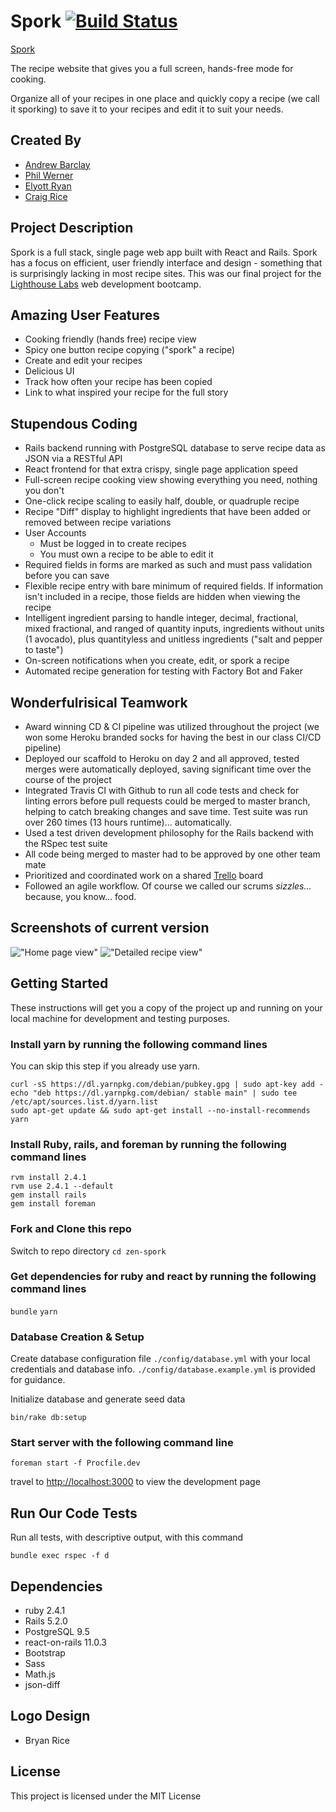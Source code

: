 # Spork [![Build Status](https://travis-ci.org/thelornenelson/zen-spork.svg?branch=master)](https://travis-ci.org/thelornenelson/zen-spork)

[Spork](https://spork.herokuapp.com)

The recipe website that gives you a full screen, hands-free mode for cooking.

Organize all of your recipes in one place and quickly copy a recipe (we call it sporking) to save it to your recipes and edit it to suit your needs.

## Created By

* [Andrew Barclay](https://github.com/thelornenelson)
* [Phil Werner](https://github.com/Phil-Werner)
* [Elyott Ryan](https://github.com/Elyott)
* [Craig Rice](https://github.com/cbot83)

## Project Description

Spork is a full stack, single page web app built with React and Rails. Spork has a focus on efficient, user friendly interface and design - something that is surprisingly lacking in most recipe sites. This was our final project for the [Lighthouse Labs](https://lighthouselabs.ca) web development bootcamp.

## Amazing User Features

* Cooking friendly (hands free) recipe view
* Spicy one button recipe copying ("spork" a recipe)
* Create and edit your recipes
* Delicious UI
* Track how often your recipe has been copied
* Link to what inspired your recipe for the full story

## Stupendous Coding

* Rails backend running with PostgreSQL database to serve recipe data as JSON via a RESTful API
* React frontend for that extra crispy, single page application speed
* Full-screen recipe cooking view showing everything you need, nothing you don't
* One-click recipe scaling to easily half, double, or quadruple recipe
* Recipe "Diff" display to highlight ingredients that have been added or removed between recipe variations
* User Accounts
  * Must be logged in to create recipes
  * You must own a recipe to be able to edit it
* Required fields in forms are marked as such and must pass validation before you can save
* Flexible recipe entry with bare minimum of required fields. If information isn't included in a recipe, those fields are hidden when viewing the recipe
* Intelligent ingredient parsing to handle integer, decimal, fractional, mixed fractional, and ranged of quantity inputs, ingredients without units (1 avocado), plus quantityless and unitless ingredients ("salt and pepper to taste")
* On-screen notifications when you create, edit, or spork a recipe
* Automated recipe generation for testing with Factory Bot and Faker


## Wonderfulrisical Teamwork

* Award winning CD & CI pipeline was utilized throughout the project (we won some Heroku branded socks for having the best in our class CI/CD pipeline)
* Deployed our scaffold to Heroku on day 2 and all approved, tested merges were automatically deployed, saving significant time over the course of the project
* Integrated Travis CI with Github to run all code tests and check for linting errors before pull requests could be merged to master branch, helping to catch breaking changes and save time. Test suite was run over 260 times (13 hours runtime)... automatically.
* Used a test driven development philosophy for the Rails backend with the RSpec test suite
* All code being merged to master had to be approved by one other team mate
* Prioritized and coordinated work on a shared [Trello](https://trello.com/b/t5hr8DlV/spork) board
* Followed an agile workflow. Of course we called our scrums *sizzles...* because, you know... food.

## Screenshots of current version

!["Home page view"](https://github.com/thelornenelson/zen-spork/blob/master/docs/home_page.png)
!["Detailed recipe view"](https://github.com/thelornenelson/zen-spork/blob/master/docs/detail_view.png)

## Getting Started
These instructions will get you a copy of the project up and running on your local machine for development and testing purposes.

### Install yarn by running the following command lines

You can skip this step if you already use yarn.

```curl -sS https://dl.yarnpkg.com/debian/pubkey.gpg | sudo apt-key add -```  
```echo "deb https://dl.yarnpkg.com/debian/ stable main" | sudo tee /etc/apt/sources.list.d/yarn.list ```  
```sudo apt-get update && sudo apt-get install --no-install-recommends yarn ```  

### Install Ruby, rails, and foreman by running the following command lines

```rvm install 2.4.1 ```  
```rvm use 2.4.1 --default```  
```gem install rails```  
```gem install foreman```  

### Fork and Clone this repo

Switch to repo directory
```cd zen-spork```

### Get dependencies for ruby and react by running the following command lines

```bundle```
```yarn```

### Database Creation & Setup

Create database configuration file ```./config/database.yml``` with your local credentials and database info. ```./config/database.example.yml``` is provided for guidance.

Initialize database and generate seed data

```bin/rake db:setup```  

### Start server with the following command line

```foreman start -f Procfile.dev```  

travel to [http://localhost:3000](http://localhost:3000) to view the development page

## Run Our Code Tests

Run all tests, with descriptive output, with this command

```bundle exec rspec -f d```  

## Dependencies

* ruby 2.4.1
* Rails 5.2.0
* PostgreSQL 9.5
* react-on-rails 11.0.3
* Bootstrap
* Sass
* Math.js
* json-diff

## Logo Design

* Bryan Rice

## License

This project is licensed under the MIT License
